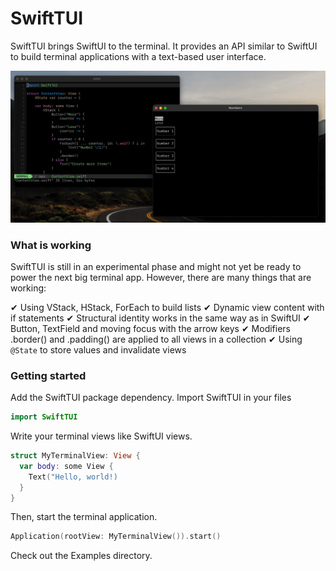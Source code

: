 # SwiftTUI

SwiftTUI brings SwiftUI to the terminal. It provides an API similar to SwiftUI to build terminal applications with a text-based user interface.

![](screen_rec.gif)

### What is working

SwiftTUI is still in an experimental phase and might not yet be ready to power the next big terminal app. However, there are many things that are working:

✔︎ Using VStack, HStack, ForEach to build lists
✔︎ Dynamic view content with if statements
✔︎ Structural identity works in the same way as in SwiftUI
✔︎ Button, TextField and moving focus with the arrow keys
✔︎ Modifiers .border() and .padding() are applied to all views in a collection
✔︎ Using `@State` to store values and invalidate views

### Getting started

Add the SwiftTUI package dependency. Import SwiftTUI in your files

```swift
import SwiftTUI
```

Write your terminal views like SwiftUI views.

```swift
struct MyTerminalView: View {
  var body: some View {
    Text("Hello, world!)
  }
}
```

Then, start the terminal application.

```swift
Application(rootView: MyTerminalView()).start()
```

Check out the Examples directory.

